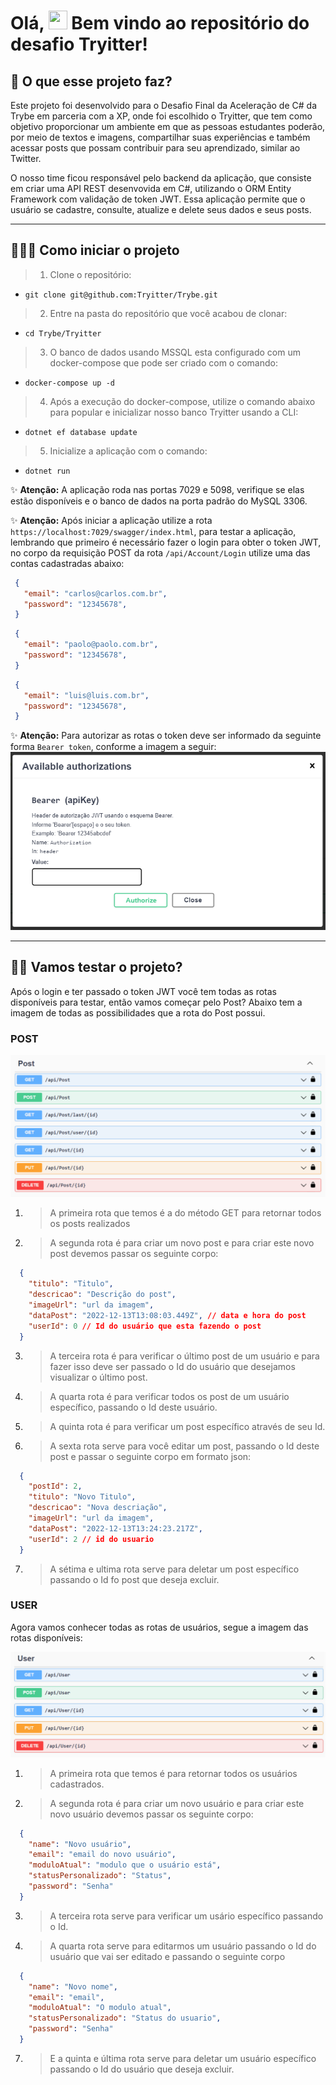# Olá, <img src="https://raw.githubusercontent.com/kaueMarques/kaueMarques/master/hi.gif" width="30px" height="30px"> Bem vindo ao repositório do desafio Tryitter!</a>

## 🤔 O que esse projeto faz?
Este projeto foi desenvolvido para o Desafio Final da Aceleração de C# da Trybe em parceria com a XP, onde foi escolhido o Tryitter, que tem como objetivo proporcionar um ambiente em que as pessoas estudantes poderão, por meio de textos e imagens, compartilhar suas experiências e também acessar posts que possam contribuir para seu aprendizado, similar ao Twitter. 

O nosso time ficou responsável pelo backend da aplicação, que consiste em criar uma API REST desenvovida em C#, utilizando o ORM Entity Framework com validação de token JWT. Essa aplicação permite que o usuário se cadastre, consulte, atualize e delete seus dados e seus posts.
 
---

## 🤷🏽‍♀️ Como iniciar o projeto 

> 1. Clone o repositório: 
* `git clone git@github.com:Tryitter/Trybe.git`

> 2. Entre na pasta do repositório que você acabou de clonar: 
* `cd Trybe/Tryitter`

> 3. O banco de dados usando MSSQL esta configurado com um docker-compose que pode ser criado com o comando: 
* `docker-compose up -d`

> 4. Após a execução do docker-compose, utilize o comando abaixo para popular e inicializar nosso banco Tryitter usando a CLI:
* `dotnet ef database update`

> 5. Inicialize a aplicação com o comando:
* `dotnet run`

✨ **Atenção:** A aplicação roda nas portas 7029 e 5098, verifique se elas estão disponíveis e o banco de dados na porta padrão do MySQL 3306.

✨ **Atenção:** Após iniciar a aplicação utilize a rota `https://localhost:7029/swagger/index.html`, para testar a aplicação, lembrando que primeiro é necessário fazer o login para obter o token JWT, no corpo da requisição POST da rota `/api/Account/Login` utilize uma das contas cadastradas abaixo:

 ```json
  {
    "email": "carlos@carlos.com.br",
    "password": "12345678",
  }
```

 ```json
  {
    "email": "paolo@paolo.com.br",
    "password": "12345678",
  }
```
 ```json
  {
    "email": "luis@luis.com.br",
    "password": "12345678",
  }
```
✨ **Atenção:** Para autorizar as rotas o token deve ser informado da seguinte forma `Bearer token`, conforme a imagem a seguir:
![Autorização](./public/JWT.png)

---
## 👨‍💻 Vamos testar o projeto? 

Após o login e ter passado o token JWT você tem todas as rotas disponíveis para testar, então vamos começar pelo Post? Abaixo tem a imagem de todas as possibilidades que a rota do Post possui.

### POST
![POST](./public/POST.png)

1. > A primeira rota que temos é a do método GET para retornar todos os posts realizados

2. > A segunda rota é para criar um novo post e para criar este novo post devemos passar os seguinte corpo:

```json
  {
    "titulo": "Titulo",
    "descricao": "Descrição do post",
    "imageUrl": "url da imagem",
    "dataPost": "2022-12-13T13:08:03.449Z", // data e hora do post
    "userId": 0 // Id do usuário que esta fazendo o post
  }
```

3. > A terceira rota é para verificar o último post de um usuário e para fazer isso deve ser passado o Id do usuário que desejamos visualizar o último post.

4. > A quarta rota é para verificar todos os post de um usuário específico, passando o Id deste usuário.

5. > A quinta rota é para verificar um post específico através de seu Id.

6. > A sexta rota serve para você editar um post, passando o Id deste post e passar o seguinte corpo em formato json:

```json
  {
    "postId": 2,
    "titulo": "Novo Titulo",
    "descricao": "Nova descriação",
    "imageUrl": "url da imagem",
    "dataPost": "2022-12-13T13:24:23.217Z",
    "userId": 2 // id do usuario
  }
```

7. > A sétima e ultima rota serve para deletar um post específico passando o Id fo post que deseja excluir.

### USER
Agora vamos conhecer todas as rotas de usuários, segue a imagem das rotas disponíveis: 

![USER](./public/User.png)

1. > A primeira rota que temos é para retornar todos os usuários cadastrados.

2. > A segunda rota é para criar um novo usuário e para criar este novo usuário devemos passar os seguinte corpo:

```json
  {
    "name": "Novo usuário",
    "email": "email do novo usuário",
    "moduloAtual": "modulo que o usuário está",
    "statusPersonalizado": "Status",
    "password": "Senha"
  }
```

3. > A terceira rota serve para verificar um usário específico passando o Id.

4. > A quarta rota serve para editarmos um usuário passando o Id do usuário que vai ser editado e passando o seguinte corpo

```json
  {
    "name": "Novo nome",
    "email": "email",
    "moduloAtual": "O modulo atual",
    "statusPersonalizado": "Status do usuario",
    "password": "Senha"
  }
```

7. > E a quinta e última rota serve para deletar um usuário específico passando o Id do usuário que deseja excluir.
